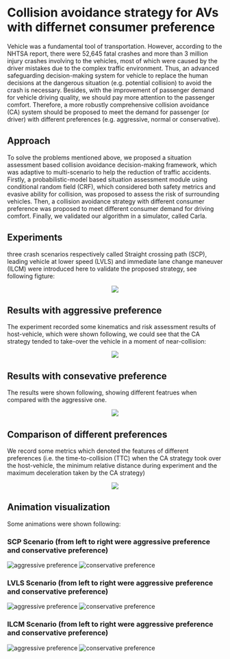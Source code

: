 # Collision avoidance strategy for AVs with differnet consumer preference
Vehicle was a fundamental tool of transportation. However, according to the NHTSA report, there were 52,645 fatal crashes and more than 3 million injury crashes involving to the vehicles, most of which were caused by the driver mistakes due to the complex traffic environment. Thus, an advanced safeguarding decision-making system for vehicle to replace the human decisions at the dangerous situation (e.g. potential collision) to avoid the crash is necessary. Besides, with the improvement of passenger demand for vehicle driving quality, we should pay more attention to the passenger comfort. Therefore, a more robustly comprehensive collision avoidance (CA) system should be proposed to meet the demand for passenger (or driver) with different preferences (e.g. aggressive, normal or conservative).

## Approach
To solve the problems mentioned above, we proposed a situation assessment based collision avoidance decision-making framework, which was adaptive to multi-scenario to help the reduction of traffic accidents. Firstly, a probabilistic-model based situation assessment module using conditional random field (CRF), which considered both safety metrics and evasive ability for collision, was proposed to assess the risk of surrounding vehicles. Then, a collision avoidance strategy with different consumer preference was proposed to meet different consumer demand for driving comfort. Finally, we validated our algorithm in a simulator, called Carla.

## Experiments
three crash scenarios respectively called Straight crossing path (SCP), leading vehicle at lower speed (LVLS) and immediate lane change maneuver (ILCM) were introduced here to validate the proposed strategy, see following figture:
<div align=center><img src="picture/scenario_setting.png"></div>

## Results with aggressive preference
The experiment recorded some kinematics and risk assessment results of host-vehicle, which were shown following, we could see that the CA strategy tended to take-over the vehicle in a moment of near-collision:
<div align=center><img src="picture/aggressive_results.png"></div>

## Results with consevative preference
The results were shown following, showing different featrues when compared with the aggressive one.
<div align=center><img src="picture/conservative_results.png"></div>

## Comparison of different preferences
We record some metrics which denoted the features of different preferences (i.e. the time-to-collision (TTC) when the CA strategy took over the host-vehicle, the minimum relative distance during experiment and the maximum deceleration taken by the CA strategy)
<div align=center><img src="picture/table.png"></div>

## Animation visualization
Some animations were shown following:
### SCP Scenario (from left to right were aggressive preference and conservative preference)
![aggressive preference](picture/gifs/scenario-1/aggressive.gif)
![conservative preference](picture/gifs/scenario-1/conservative.gif)
### LVLS Scenario (from left to right were aggressive preference and conservative preference)
![aggressive preference](picture/gifs/scenario-2/strategy_1-20200316200332.gif)
![conservative preference](picture/gifs/scenario-2/strategy_3-20200316200605.gif)
### ILCM Scenario (from left to right were aggressive preference and conservative preference)
![aggressive preference](picture/gifs/scenario-3/strategy_1-20200316202811.gif)
![conservative preference](picture/gifs/scenario-3/strategy_3-20200316202844.gif) 

